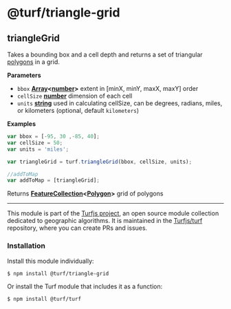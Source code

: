 # @turf/triangle-grid

<!-- Generated by documentation.js. Update this documentation by updating the source code. -->

## triangleGrid

Takes a bounding box and a cell depth and returns a set of triangular [polygons](http://geojson.org/geojson-spec.html#polygon) in a grid.

**Parameters**

-   `bbox` **[Array](https://developer.mozilla.org/en-US/docs/Web/JavaScript/Reference/Global_Objects/Array)&lt;[number](https://developer.mozilla.org/en-US/docs/Web/JavaScript/Reference/Global_Objects/Number)>** extent in [minX, minY, maxX, maxY] order
-   `cellSize` **[number](https://developer.mozilla.org/en-US/docs/Web/JavaScript/Reference/Global_Objects/Number)** dimension of each cell
-   `units` **[string](https://developer.mozilla.org/en-US/docs/Web/JavaScript/Reference/Global_Objects/String)** used in calculating cellSize, can be degrees, radians, miles, or kilometers (optional, default `kilometers`)

**Examples**

```javascript
var bbox = [-95, 30 ,-85, 40];
var cellSize = 50;
var units = 'miles';

var triangleGrid = turf.triangleGrid(bbox, cellSize, units);

//addToMap
var addToMap = [triangleGrid];
```

Returns **[FeatureCollection](http://geojson.org/geojson-spec.html#feature-collection-objects)&lt;[Polygon](http://geojson.org/geojson-spec.html#polygon)>** grid of polygons

<!-- This file is automatically generated. Please don't edit it directly:
if you find an error, edit the source file (likely index.js), and re-run
./scripts/generate-readmes in the turf project. -->

---

This module is part of the [Turfjs project](http://turfjs.org/), an open source
module collection dedicated to geographic algorithms. It is maintained in the
[Turfjs/turf](https://github.com/Turfjs/turf) repository, where you can create
PRs and issues.

### Installation

Install this module individually:

```sh
$ npm install @turf/triangle-grid
```

Or install the Turf module that includes it as a function:

```sh
$ npm install @turf/turf
```
